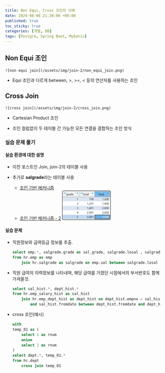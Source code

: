 ```yaml
---
title: Non Equi, Cross 조인의 이해
date: 2024-08-08 21:30:00 +09:00
published: true
toc_sticky: true
categories: [개발, DB]
tags: [Postgre, Spring Boot, Mybatis]
---
```


## Non Equi 조인

    ![non equi join](/assets/img/join-2/non_equi_join.png)

- Equi 조인과 다르게 between, >, >=, < 등의 연산자를 사용하는 조인

## Cross Join

    ![cross join](/assets/img/join-2/cross_join.png)

- Cartesian Product 조인

- 조인 컬럼없이 두 테이블 간 가능한 모든 연결을 결합하는 조인 방식

### 실습 문제 풀기

#### 실습 환경에 대한 설명

- 이전 포스트인 Join, join-2의 테이블 사용
- 추가로 **salgrade**라는 테이블 사용

    - [조인 기반 메커니즘](2024-07-30-JOIN%20기반%20메커니즘.md)
    - [조인 기반 메커니즘 - 2](2024-08-05-JOIN%20기반%20메커니즘_2.md)
    ![salgrade](/assets/img/join-2/join_quiz.png)

#### 실습 문제

- 직원정보와 급여등급 정보를 추출. 

    ```sql
    select emp.*, salgrade.grade as sal_grade, salgrade.losal , salgrade.hisal 
    from hr.emp as emp
        join hr.salgrade as salgrade on emp.sal between salgrade.losal and salgrade.hisal 
    ```

- 직원 급여의 이력정보를 나타내며, 해당 급여를 가졌던 시점에서의 부서번호도 함께 가져올것. 

    ```sql
    select sal_hist.*, dept_hist.*
    from hr.emp_salary_hist as sal_hist
        join hr.emp_dept_hist as dept_hist on dept_hist.empno = sal_hist.empno 
            and sal_hist.fromdate between dept_hist.fromdate and dept_hist.todate 
    ```

- cross 조인(예시)

    ```sql
    with
    temp_01 as (
        select 1 as rnum
        union
        select 2 as rnum
    )
    select dept.*, temp_01.*
    from hr.dept
        cross join temp_01
    ```
